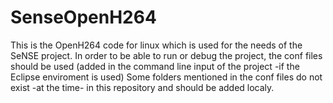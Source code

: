 SenseOpenH264
=============
This is the OpenH264 code for linux which is used for the needs of the SeNSE project.
In order to be able to run or debug the project, the conf files should be used (added in the command line input of the project -if the Eclipse enviroment is used)
Some folders mentioned in the conf files do not exist -at the time- in this repository and should be added localy.
